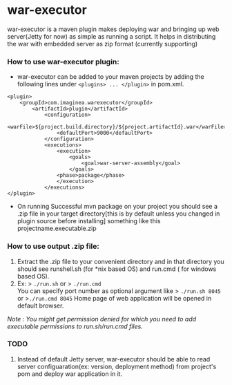 war-executor
=========
war-executor is a maven plugin makes deploying war and bringing up web server(Jetty for now) as simple as running a script. It helps in distributing the war with embedded server as zip format (currently supporting)

### How to use war-executor plugin:
* war-executor can be added to your maven projects by adding the following lines under ``` <plugins> ... </plugin> ``` in pom.xml.
```
<plugin>
	<groupId>com.imaginea.warexecutor</groupId>
		<artifactId>plugin</artifactId>
			<configuration>
				<warFile>${project.build.directory}/${project.artifactId}.war</warFile>
				<defaultPort>9000</defaultPort>
			</configuration>
			<executions>
				<execution>
					<goals>
						<goal>war-server-assembly</goal>
					</goals>
				<phase>package</phase>
				</execution>
			</executions>
</plugin> 
```
* On running Successful mvn package on your project you should see a .zip file in your target directory[this is by default unless you changed in plugin source before installing] something like this projectname.executable.zip

### How to use output .zip file:
1. Extract the .zip file to your convenient directory and in that directory you should see runshell.sh (for *nix based OS) and run.cmd ( for windows based OS).
2. Ex: > ```./run.sh``` or > ```./run.cmd```  
You can specify port number as optional argument like > ```./run.sh 8045```  or >```./run.cmd 8045```
Home page of web application will be opened in default browser.

*Note : You might get permission denied for which you need to add executable permissions to run.sh/run.cmd files.*

### TODO
1. Instead of default Jetty server, war-executor should be able to read server configuaration(ex: version,  deployment method) from project's pom and deploy war application in it.
